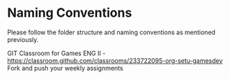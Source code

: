 # Naming Conventions
Please follow the folder structure and naming conventions as mentioned previously. 


GIT Classroom for Games ENG II - https://classroom.github.com/classrooms/233722095-org-setu-gamesdev
Fork and push your weekly assignments
